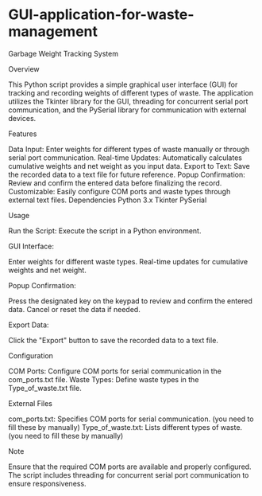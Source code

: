 # GUI-application-for-waste-management

Garbage Weight Tracking System

Overview

This Python script provides a simple graphical user interface (GUI) for tracking and recording weights of different types of waste. The application utilizes the Tkinter library for the GUI, threading for concurrent serial port communication, and the PySerial library for communication with external devices.

Features

Data Input: Enter weights for different types of waste manually or through serial port communication.
Real-time Updates: Automatically calculates cumulative weights and net weight as you input data.
Export to Text: Save the recorded data to a text file for future reference.
Popup Confirmation: Review and confirm the entered data before finalizing the record.
Customizable: Easily configure COM ports and waste types through external text files.
Dependencies
Python 3.x
Tkinter
PySerial

Usage

Run the Script: Execute the script in a Python environment.

GUI Interface:

Enter weights for different waste types.
Real-time updates for cumulative weights and net weight.

Popup Confirmation:

Press the designated key on the keypad to review and confirm the entered data.
Cancel or reset the data if needed.

Export Data:

Click the "Export" button to save the recorded data to a text file.

Configuration

COM Ports: Configure COM ports for serial communication in the com_ports.txt file.
Waste Types: Define waste types in the Type_of_waste.txt file.

External Files

com_ports.txt: Specifies COM ports for serial communication. (you need to fill these by manually)
Type_of_waste.txt: Lists different types of waste. (you need to fill these by manually)

Note

Ensure that the required COM ports are available and properly configured.
The script includes threading for concurrent serial port communication to ensure responsiveness.

